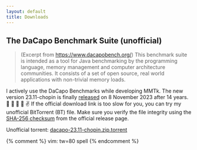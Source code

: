 ```yaml
---
layout: default
title: Downloads
---
```


## The DaCapo Benchmark Suite (unofficial)

> (Excerpt from <https://www.dacapobench.org/>) This benchmark suite is
intended as a tool for Java benchmarking by the programming language, memory
management and computer architecture communities. It consists of a set of open
source, real world applications with non-trivial memory loads.

I actively use the DaCapo Benchmarks while developing MMTk.  The new version
23.11-chopin is finally [released][dacapo-official-release] on 8 November 2023
after 14 years.  🎉 🎊 🎈 🍻 ✌️  If the official download link is too slow for
you, you can try my unofficial BitTorrent (BT) file.  Make sure you verify the
file integrity using the [SHA-256 checksum][dacapo-official-sha256] from the
official release page.

[dacapo-official-release]: https://github.com/dacapobench/dacapobench/releases/tag/v23.11-chopin
[dacapo-official-sha256]: https://github.com/dacapobench/dacapobench/releases/download/v23.11-chopin/dacapo-23.11-chopin.zip.sha256sum

Unofficial torrent: [dacapo-23.11-chopin.zip.torrent](downloads/torrent/dacapo-23.11-chopin.zip.torrent)

{% comment %}
vim: tw=80 spell
{% endcomment %}
